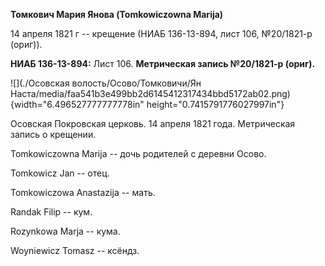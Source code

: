 **Томкович Мария Янова (Tomkowiczowna Marija)**

14 апреля 1821 г -- крещение (НИАБ 136-13-894, лист 106, №20/1821-р
(ориг)).

**НИАБ 136-13-894:** Лист 106. **Метрическая запись №20/1821-р (ориг).**

![](./Осовская волость/Осово/Томковичи/Ян Наста/media/faa541b3e499bb2d6145412317434bbd5172ab02.png){width="6.496527777777778in"
height="0.7415791776027997in"}

Осовская Покровская церковь. 14 апреля 1821 года. Метрическая запись о
крещении.

Tomkowiczowna Marija -- дочь родителей с деревни Осовo.

Tomkowicz Jan -- отец.

Tomkowiczowa Anastazija -- мать.

Randak Filip -- кум.

Rozynkowa Marja -- кума.

Woyniewicz Tomasz -- ксёндз.
